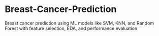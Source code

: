 # Breast-Cancer-Prediction
Breast cancer prediction using ML models like SVM, KNN, and Random Forest with feature selection, EDA, and performance evaluation.
